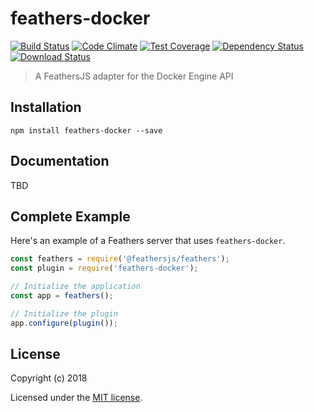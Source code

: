 # feathers-docker

[![Build Status](https://travis-ci.org/elog08/feathers-docker.png?branch=master)](https://travis-ci.org/elog08/feathers-docker)
[![Code Climate](https://codeclimate.com/github/elog08/feathers-docker/badges/gpa.svg)](https://codeclimate.com/github/elog08/feathers-docker)
[![Test Coverage](https://codeclimate.com/github/elog08/feathers-docker/badges/coverage.svg)](https://codeclimate.com/github/elog08/feathers-docker/coverage)
[![Dependency Status](https://img.shields.io/david/elog08/feathers-docker.svg?style=flat-square)](https://david-dm.org/elog08/feathers-docker)
[![Download Status](https://img.shields.io/npm/dm/feathers-docker.svg?style=flat-square)](https://www.npmjs.com/package/feathers-docker)

> A FeathersJS adapter for the Docker Engine API

## Installation

```
npm install feathers-docker --save
```

## Documentation

TBD

## Complete Example

Here's an example of a Feathers server that uses `feathers-docker`. 

```js
const feathers = require('@feathersjs/feathers');
const plugin = require('feathers-docker');

// Initialize the application
const app = feathers();

// Initialize the plugin
app.configure(plugin());
```

## License

Copyright (c) 2018

Licensed under the [MIT license](LICENSE).
